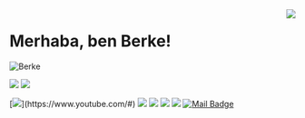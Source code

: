 <img align='right' src="#">

# Merhaba, ben Berke! 
<p align="left"> <img src="#" alt="Berke" /> </p>

[![](https://img.shields.io/twitter/follow/#)](https://www.twitter.com/#)
[![](https://img.shields.io/github/followers/#)](https://www.github.com/#)

[![](https://img.shields.io/badge/youtube-%23FF0000.svg?&style=for-the-badge&logo=youtube&logoColor=white")](https://www.youtube.com/#)
[![](https://img.shields.io/badge/twitter-%231DA1F2.svg?&style=for-the-badge&logo=twitter&logoColor=white)](https://www.twitter.com/#)
[![](https://img.shields.io/badge/linkedin-%230077B5.svg?&style=for-the-badge&logo=linkedin&logoColor=white)](https://www.linkedin.com/in/#/)
[![](https://img.shields.io/badge/medium-%2312100E.svg?&style=for-the-badge&logo=medium&logoColor=white)](https://medium.com/#)
[![](https://img.shields.io/badge/instagram-%23E4405F.svg?&style=for-the-badge&logo=instagram&logoColor=white)](https://instagram.com/#)
[![Mail Badge](https://img.shields.io/badge/mertcobanov@gmail.com-c14438?style=for-the-badge&logo=Gmail&logoColor=white&link=mailto:#)](mailto:#)

